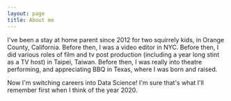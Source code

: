 ```yaml
---
layout: page
title: About me
---
```


I've been a stay at home parent since 2012 for two squirrely kids, in Orange County, California. 
Before then, I was a video editor in NYC. 
Before then, I did various roles of film and tv post production (including a year long stint as a TV host) in Taipei, Taiwan.
Before then, I was really into theatre performing, and appreciating BBQ in Texas, where I was born and raised.

Now I'm switching careers into Data Science! I'm sure that's what I'll remember first when I think of the year 2020.
